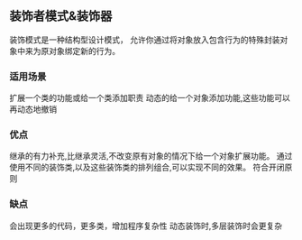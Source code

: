## 装饰者模式&装饰器
装饰模式是一种结构型设计模式， 允许你通过将对象放入包含行为的特殊封装对象中来为原对象绑定新的行为。

### 适用场景
扩展一个类的功能或给一个类添加职责
动态的给一个对象添加功能,这些功能可以再动态地撤销

### 优点
继承的有力补充,比继承灵活,不改变原有对象的情况下给一个对象扩展功能。
通过使用不同的装饰类,以及这些装饰类的排列组合,可以实现不同的效果。
符合开闭原则

### 缺点
会出现更多的代码，更多类，增加程序复杂性
动态装饰时,多层装饰时会更复杂